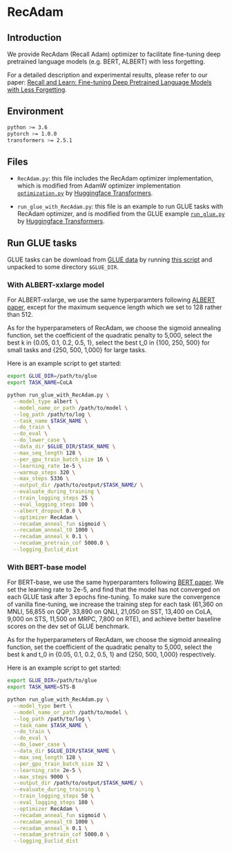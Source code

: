 # RecAdam

## Introduction

We provide RecAdam (Recall Adam) optimizer to facilitate fine-tuning deep pretrained language models (e.g. BERT, ALBERT) with less forgetting.

For a detailed description and experimental results, please refer to our paper: [Recall and Learn: Fine-tuning Deep Pretrained Language Models with Less Forgetting](https://arxiv.org/abs/2004.12651).

## Environment

```bash
python >= 3.6
pytorch >= 1.0.0
transformers >= 2.5.1
```
## Files

- `RecAdam.py`: this file includes the RecAdam optimizer implementation, 
which is modified from AdamW optimizer implementation [`optimization.py`](https://github.com/huggingface/transformers/blob/master/src/transformers/optimization.py) by [Huggingface Transformers](https://github.com/huggingface/transformers).

- `run_glue_with_RecAdam.py`: this file is an example to run GLUE tasks with RecAdam optimizer,
and is modified from the GLUE example [`run_glue.py`](https://github.com/huggingface/transformers/blob/c44a17db1b87e31ad4c232e48d19a2700e8b690d/examples/run_glue.py) by [Huggingface Transformers](https://github.com/huggingface/transformers). 

## Run GLUE tasks

GLUE tasks can be download from
[GLUE data](https://gluebenchmark.com/tasks) by running
[this script](https://gist.github.com/W4ngatang/60c2bdb54d156a41194446737ce03e2e)
and unpacked to some directory `$GLUE_DIR`.

### With ALBERT-xxlarge model

For ALBERT-xxlarge, we use the same hyperparamters following [ALBERT paper](https://arxiv.org/pdf/1909.11942.pdf),
except for the maximum sequence length which we set to 128 rather than 512.

As for the hyperparameters of RecAdam, 
we choose the sigmoid annealing function,
set the coefficient of the quadratic penalty to 5,000, 
select the best k in \{0.05, 0.1, 0.2, 0.5, 1\},
select the best t_0 in \{100, 250, 500\} for small tasks and \{250, 500, 1,000} for large tasks.

Here is an example script to get started:
```bash
export GLUE_DIR=/path/to/glue
export TASK_NAME=CoLA

python run_glue_with_RecAdam.py \
  --model_type albert \
  --model_name_or_path /path/to/model \
  --log_path /path/to/log \
  --task_name $TASK_NAME \
  --do_train \
  --do_eval \
  --do_lower_case \
  --data_dir $GLUE_DIR/$TASK_NAME \
  --max_seq_length 128 \
  --per_gpu_train_batch_size 16 \
  --learning_rate 1e-5 \
  --warmup_steps 320 \
  --max_steps 5336 \
  --output_dir /path/to/output/$TASK_NAME/ \
  --evaluate_during_training \
  --train_logging_steps 25 \
  --eval_logging_steps 100 \
  --albert_dropout 0.0 \
  --optimizer RecAdam \
  --recadam_anneal_fun sigmoid \
  --recadam_anneal_t0 1000 \
  --recadam_anneal_k 0.1 \
  --recadam_pretrain_cof 5000.0 \
  --logging_Euclid_dist 
```

### With BERT-base model

For BERT-base, we use the same hyperparamters following [BERT paper](https://arxiv.org/pdf/1810.04805.pdf).
We set the learning rate to 2e-5, and find that the model has not converged on each GLUE task after 3 epochs fine-tuning.
To make sure the convergence of vanilla fine-tuning, we increase the training step for each task 
(61,360 on MNLI, 56,855 on QQP, 33,890 on QNLI, 21,050 on SST, 13,400 on CoLA, 9,000 on STS, 11,500 on MRPC, 7,800 on RTE),
 and achieve better baseline scores on the dev set of GLUE benchmark.  

As for the hyperparameters of RecAdam, 
we choose the sigmoid annealing function,
set the coefficient of the quadratic penalty to 5,000, 
select the best k and t_0 in \{0.05, 0.1, 0.2, 0.5, 1\} and \{250, 500, 1,000\} respectively. 

Here is an example script to get started:
```bash
export GLUE_DIR=/path/to/glue
export TASK_NAME=STS-B

python run_glue_with_RecAdam.py \
  --model_type bert \
  --model_name_or_path /path/to/model \
  --log_path /path/to/log \
  --task_name $TASK_NAME \
  --do_train \
  --do_eval \
  --do_lower_case \
  --data_dir $GLUE_DIR/$TASK_NAME \
  --max_seq_length 128 \
  --per_gpu_train_batch_size 32 \
  --learning_rate 2e-5 \
  --max_steps 9000 \
  --output_dir /path/to/output/$TASK_NAME/ \
  --evaluate_during_training \
  --train_logging_steps 50 \
  --eval_logging_steps 180 \
  --optimizer RecAdam \
  --recadam_anneal_fun sigmoid \
  --recadam_anneal_t0 1000 \
  --recadam_anneal_k 0.1 \
  --recadam_pretrain_cof 5000.0 \
  --logging_Euclid_dist 
```
